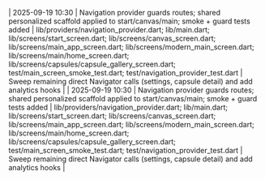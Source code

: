 ﻿| 2025-09-19 10:30 | Navigation provider guards routes; shared personalized scaffold applied to start/canvas/main; smoke + guard tests added | lib/providers/navigation_provider.dart; lib/main.dart; lib/screens/start_screen.dart; lib/screens/canvas_screen.dart; lib/screens/main_app_screen.dart; lib/screens/modern_main_screen.dart; lib/screens/main/home_screen.dart; lib/screens/capsules/capsule_gallery_screen.dart; test/main_screen_smoke_test.dart; test/navigation_provider_test.dart | Sweep remaining direct Navigator calls (settings, capsule detail) and add analytics hooks |
| 2025-09-19 10:30 | Navigation provider guards routes; shared personalized scaffold applied to start/canvas/main; smoke + guard tests added | lib/providers/navigation_provider.dart; lib/main.dart; lib/screens/start_screen.dart; lib/screens/canvas_screen.dart; lib/screens/main_app_screen.dart; lib/screens/modern_main_screen.dart; lib/screens/main/home_screen.dart; lib/screens/capsules/capsule_gallery_screen.dart; test/main_screen_smoke_test.dart; test/navigation_provider_test.dart | Sweep remaining direct Navigator calls (settings, capsule detail) and add analytics hooks |
